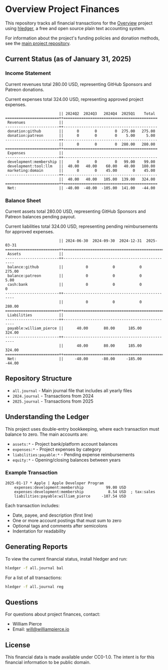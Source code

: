 # Overview Project Finances

This repository tracks all financial transactions for the [Overview](https://github.com/williamcpierce/Overview) project using [hledger](https://hledger.org/), a free and open source plain text accounting system.

For information about the project's funding policies and donation methods, see the [main project repository](https://github.com/williamcpierce/Overview).

## Current Status (as of January 31, 2025)

### Income Statement

Current revenues total 280.00 USD, representing GitHub Sponsors and Patreon donations.

Current expenses total 324.00 USD, representing approved project expenses.

```
                        || 2024Q2  2024Q3   2024Q4  2025Q1    Total
========================++==========================================
 Revenues               ||
------------------------++------------------------------------------
 donation:github        ||      0       0        0  275.00   275.00
 donation:patreon       ||      0       0        0    5.00     5.00
------------------------++------------------------------------------
                        ||      0       0        0  280.00   280.00
========================++==========================================
 Expenses               ||
------------------------++------------------------------------------
 development:membership ||      0       0        0   99.00    99.00
 development:tool:llm   ||  40.00   40.00    60.00   40.00   180.00
 marketing:domain       ||      0       0    45.00       0    45.00
------------------------++------------------------------------------
                        ||  40.00   40.00   105.00  139.00   324.00
========================++==========================================
 Net:                   || -40.00  -40.00  -105.00  141.00   -44.00
```

### Balance Sheet

Current assets total 280.00 USD, representing GitHub Sponsors and Patreon balances pending payout.

Current liabilities total 324.00 USD, representing pending reimbursements for approved expenses.

```
                        || 2024-06-30  2024-09-30  2024-12-31  2025-03-31
========================++================================================
 Assets                 ||
------------------------++------------------------------------------------
 balance:github         ||          0           0           0      275.00
 balance:patreon        ||          0           0           0        5.00
 cash:bank              ||          0           0           0           0
------------------------++------------------------------------------------
                        ||          0           0           0      280.00
========================++================================================
 Liabilities            ||
------------------------++------------------------------------------------
 payable:william_pierce ||      40.00       80.00      185.00      324.00
------------------------++------------------------------------------------
                        ||      40.00       80.00      185.00      324.00
========================++================================================
 Net:                   ||     -40.00      -80.00     -185.00      -44.00
```

## Repository Structure

-   `all.journal` - Main journal file that includes all yearly files
-   `2024.journal` - Transactions from 2024
-   `2025.journal` - Transactions from 2025

## Understanding the Ledger

This project uses double-entry bookkeeping, where each transaction must balance to zero. The main accounts are:

-   `assets:*` - Project bank/platform account balances
-   `expenses:*` - Project expenses by category
-   `liabilities:payable:*` - Pending expense reimbursements
-   `equity:*` - Opening/closing balances between years

### Example Transaction

```
2025-01-17 * Apple | Apple Developer Program
    expenses:development:membership          99.00 USD
    expenses:development:membership           8.54 USD  ; tax:sales
    liabilities:payable:william_pierce     -107.54 USD
```

Each transaction includes:

-   Date, payee, and description (first line)
-   One or more account postings that must sum to zero
-   Optional tags and comments after semicolons
-   Indentation for readability

## Generating Reports

To view the current financial status, install hledger and run:

```bash
hledger -f all.journal bal
```

For a list of all transactions:

```bash
hledger -f all.journal reg
```

## Questions

For questions about project finances, contact:

-   William Pierce
-   Email: will@williampierce.io

## License

This financial data is made available under CC0-1.0. The intent is for this financial information to be public domain.
